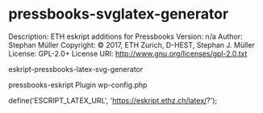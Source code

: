 # pressbooks-svglatex-generator

Description: ETH eskript additions for Pressbooks
Version: n/a
Author: Stephan Müller
Copyright: © 2017, ETH Zurich, D-HEST, Stephan J. Müller
License: GPL-2.0+
License URI: http://www.gnu.org/licenses/gpl-2.0.txt

eskript-pressbooks-latex-svg-generator

pressbooks-eskript Plugin
wp-config.php

define('ESCRIPT_LATEX_URL', 'https://eskript.ethz.ch/latex/?');
